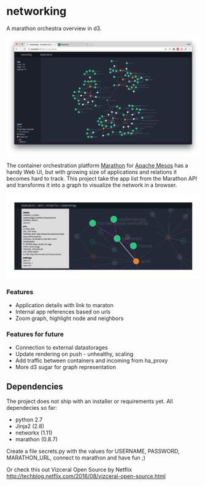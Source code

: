 # networking

A marathon orchestra overview in d3.

![Networking UI for Marathon](https://raw.githubusercontent.com/rebeling/networking/master/docs/networking-ui.png "Networking UI for Marathon")

The container orchestration platform [Marathon](https://mesosphere.github.io/marathon/) for [Apache Mesos](http://mesos.apache.org/) has a handy Web UI, but with growing size of applications and relations it becomes hard to track. This project take the app list from the Marathon API and transforms it into a graph to visualize the network in a browser.

<div><img src="https://raw.githubusercontent.com/rebeling/networking/master/docs/networking-ui-detail.png" alt="Networking UI Detail"/></div>

### Features
    
* Application details with link to maraton
* Internal app references based on urls
* Zoom graph, highlight node and neighbors

### Features for future

* Connection to external datastorages
* Update rendering on push - unhealthy, scaling
* Add traffic between containers and incoming from ha_proxy
* More d3 sugar for graph representation

## Dependencies

The project does not ship with an installer or requirements yet.
All dependecies so far:

* python 2.7
* Jinja2 (2.8)
* networkx (1.11)
* marathon (0.8.7)

Create a file secrets.py with the values for USERNAME, PASSWORD, MARATHON_URL, connect to marathon and have fun ;)

Or check this out Vizceral Open Source by Netflix http://techblog.netflix.com/2016/08/vizceral-open-source.html
